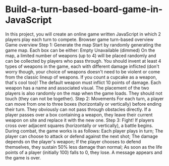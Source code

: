 # Build-a-turn-based-board-game-in-JavaScript
In this project, you will create an online game written JavaScript in which 2 players play each turn to compete.   Browser game turn-based overview Game overview Step 1: Generate the map Start by randomly generating the game map. Each box can be either:  Empty  Unavailable (dimmed)  On the map, a limited number of weapons (up to 4) will be placed randomly and can be collected by players who pass through.  You should invent at least 4 types of weapons in the game, each with different damage inflicted (don't worry though, your choice of weapons doesn't need to be violent or come from the classic lineup of weapons. If you count a cupcake as a weapon, that's cool too)! The default weapon must inflict 10 points of damage. Each weapon has a name and associated visual.  The placement of the two players is also randomly on the map when the game loads. They should not touch (they can not be together).  Step 2: Movements For each turn, a player can move from one to three boxes (horizontally or vertically) before ending their turn. They obviously can not pass through obstacles directly.  If a player passes over a box containing a weapon, they leave their current weapon on site and replace it with the new one.  Step 3: Fight! If players cross over adjacent squares (horizontally or vertically), a battle begins.  During combat, the game works is as follows:  Each player plays in turn;  The player can choose to attack or defend against the next shot;  The damage depends on the player's weapon;  If the player chooses to defend themselves, they sustain 50% less damage than normal;  As soon as the life points of a player (initially 100) falls to 0, they lose. A message appears and the game is over.
